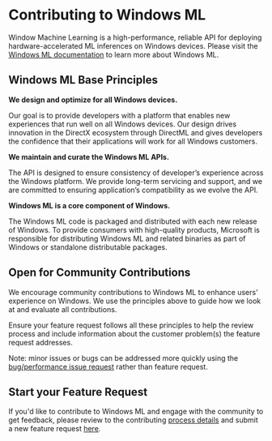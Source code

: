 # Contributing to Windows ML

Window Machine Learning is a high-performance, reliable API for deploying hardware-accelerated ML inferences on Windows devices. Please visit the [Windows ML documentation](https://docs.microsoft.com/en-us/windows/ai/windows-ml/) to learn more about Windows ML.

## Windows ML Base Principles

**We design and optimize for all Windows devices.**

  Our goal is to provide developers with a platform that enables new experiences that run well on all Windows devices. Our design drives innovation in the DirectX ecosystem through DirectML and gives developers the confidence that their applications will work for all Windows customers.

**We maintain and curate the Windows ML APIs.**

  The API is designed to ensure consistency of developer’s experience across the Windows platform. We provide long-term servicing and support, and we are committed to ensuring application’s compatibility as we evolve the API.

**Windows ML is a core component of Windows.**

  The Windows ML code is packaged and distributed with each new release of Windows. To provide consumers with high-quality products, Microsoft is responsible for distributing Windows ML and related binaries as part of Windows or standalone distributable packages.

## Open for Community Contributions

We encourage community contributions to Windows ML to enhance users’ experience on Windows. We use the principles above to guide how we look at and evaluate all contributions.

Ensure your feature request follows all these principles to help the review process and include information about the customer problem(s) the feature request addresses.

Note: minor issues or bugs can be addressed more quickly using the [bug/performance issue request](https://github.com/microsoft/onnxruntime/issues/new/choose) rather than feature request.

## Start your Feature Request

If you'd like to contribute to Windows ML and engage with the community to get feedback, please review to the contributing [process details](https://github.com/microsoft/onnxruntime/blob/main/CONTRIBUTING.md) and submit a new feature request [here](https://github.com/microsoft/onnxruntime/issues/new/choose).
